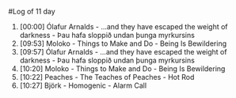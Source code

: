 #Log of 11 day

1. [00:00] Ólafur Arnalds - ...and they have escaped the weight of darkness - Þau hafa sloppið undan þunga myrkursins
1. [09:53] Moloko - Things to Make and Do - Being Is Bewildering
1. [09:57] Ólafur Arnalds - ...and they have escaped the weight of darkness - Þau hafa sloppið undan þunga myrkursins
1. [10:20] Moloko - Things to Make and Do - Being Is Bewildering
1. [10:22] Peaches - The Teaches of Peaches - Hot Rod
1. [10:27] Björk - Homogenic - Alarm Call
